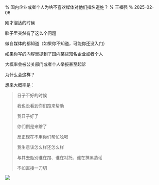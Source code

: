 % 国内企业或者个人为啥不喜欢媒体对他们指名道姓？
% 王福强
% 2025-02-06

刚才溜达的时候

脑子里突然有了这么个问题

做自媒体的都知道（如果你不知道，可能你还没入门）

如果你写的内容里提到了国内某些知名企业或者个人

大概率会被公关部门或者个人举报甚至起诉

为什么会这样？

想来大概率是：

> 日子不好的时候
> 
> 我也没看到你们跑来帮助
> 
> 我日子好了
> 
> 你们倒是来蹭了
> 
> 反正现在不用你们帮忙吆喝
> 
> 我生意该怎么样还怎么样
> 
> 与其去甄别谁在蹭、谁在衬托、谁在抹黑造谣
> 
> 不如直接一刀切

![](https://img.shields.io/badge/胡思乱想-一个想法不一定对-green.svg?style=flat)


